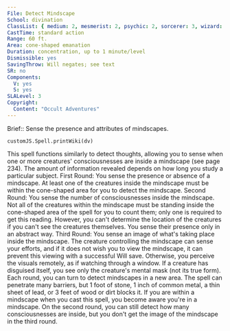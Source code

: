 ```yaml
---
File: Detect Mindscape
School: divination
ClassList: { medium: 2, mesmerist: 2, psychic: 2, sorcerer: 3, wizard: 3 }
CastTime: standard action
Range: 60 ft.
Area: cone-shaped emanation
Duration: concentration, up to 1 minute/level
Dismissible: yes
SavingThrow: Will negates; see text
SR: no
Components:
  V: yes
  S: yes
SLALevel: 3
Copyright:
  Content: "Occult Adventures"
---
```

Brief:: Sense the presence and attributes of mindscapes.

```dataviewjs
customJS.Spell.printWiki(dv)
```

This spell functions similarly to detect thoughts, allowing you to sense when one or more creatures' consciousnesses are  inside a mindscape (see page 234). The amount of information revealed depends on how long you study a particular subject.  First Round: You sense the presence or absence of a mindscape. At least one of the creatures inside the mindscape must be within the cone-shaped area for you to detect the mindscape.  Second Round: You sense the number of consciousnesses inside the mindscape. Not all of the creatures within the mindscape must be standing inside the cone-shaped area of the spell for you to count them; only one is required to get this reading. However, you can't determine the location of the creatures if you can't see the creatures themselves. You sense their presence only in an abstract way.  Third Round: You sense an image of what's taking place inside the mindscape. The creature controlling the mindscape can sense your efforts, and if it does not wish you to view the mindscape, it can prevent this viewing with a successful Will save. Otherwise, you perceive the visuals remotely, as if watching through a window. If a creature has disguised itself, you see only the creature's mental mask (not its true form).  Each round, you can turn to detect mindscapes in a new area. The spell can penetrate many barriers, but 1 foot of stone, 1 inch of common metal, a thin sheet of lead, or 3 feet of wood or dirt blocks it.  If you are within a mindscape when you cast this spell, you become aware you're in a mindscape. On the second round, you can still detect how many consciousnesses are inside, but you don't get the image of the mindscape in the third round.
